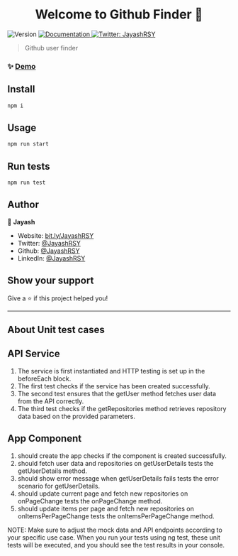 <h1 align="center">Welcome to Github Finder 👋</h1>
<p>
  <img alt="Version" src="https://img.shields.io/badge/version-1.0.0-blue.svg?cacheSeconds=2592000" />
  <a href="doc.com" target="_blank">
    <img alt="Documentation" src="https://img.shields.io/badge/documentation-yes-brightgreen.svg" />
  </a>
  <a href="https://twitter.com/JayashRSY" target="_blank">
    <img alt="Twitter: JayashRSY" src="https://img.shields.io/twitter/follow/JayashRSY.svg?style=social" />
  </a>
</p>

> Github user finder

### ✨ [Demo](https://githubuserfinder.vercel.app/)

## Install

```sh
npm i
```

## Usage

```sh
npm run start
```

## Run tests

```sh
npm run test
```

## Author

👤 **Jayash**

* Website: [bit.ly/JayashRSY](https://bit.ly/JayashRSY)
* Twitter: [@JayashRSY](https://twitter.com/JayashRSY)
* Github: [@JayashRSY](https://github.com/JayashRSY)
* LinkedIn: [@JayashRSY](https://linkedin.com/in/JayashRSY)

## Show your support

Give a ⭐️ if this project helped you!

***

## About Unit test cases

## API Service

1. The service is first instantiated and HTTP testing is set up in the beforeEach block.
2. The first test checks if the service has been created successfully.
3. The second test ensures that the getUser method fetches user data from the API correctly.
4. The third test checks if the getRepositories method retrieves repository data based on the provided parameters.

## App Component

1. should create the app checks if the component is created successfully.
2. should fetch user data and repositories on getUserDetails tests the getUserDetails method.
3. should show error message when getUserDetails fails tests the error scenario for getUserDetails.
4. should update current page and fetch new repositories on onPageChange tests the onPageChange method.
5. should update items per page and fetch new repositories on onItemsPerPageChange tests the onItemsPerPageChange method.

NOTE: Make sure to adjust the mock data and API endpoints according to your specific use case. When you run your tests using ng test, these unit tests will be executed, and you should see the test results in your console.
